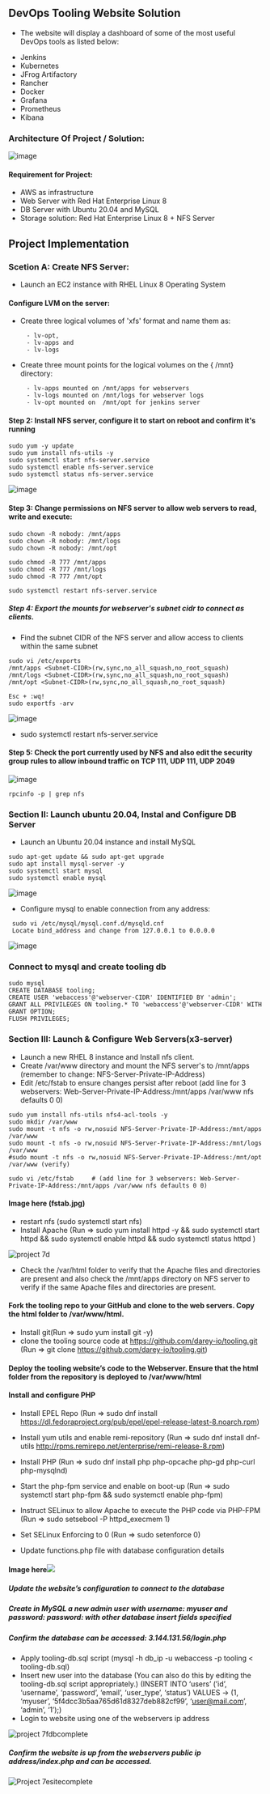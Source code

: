 ## DevOps Tooling Website Solution

* The website will display a dashboard of some of the most useful DevOps tools as listed below:
- Jenkins
- Kubernetes
- JFrog Artifactory
- Rancher
- Docker
- Grafana
- Prometheus
- Kibana

### Architecture Of Project / Solution:

![image](https://user-images.githubusercontent.com/58276505/172155502-f8f9bb0c-432f-46a2-ae99-acd8bc6fc4b4.png)

#### Requirement for Project:
- AWS as infrastructure
- Web Server with Red Hat Enterprise Linux 8
- DB Server with Ubuntu 20.04 and MySQL
- Storage solution: Red Hat Enterprise Linux 8 + NFS Server

## Project Implementation

### Scetion A: Create NFS Server: 

* Launch an EC2 instance with RHEL Linux 8 Operating System

#### Configure LVM on the server: 
* Create three logical volumes of 'xfs' format and name them as:

```
     - lv-opt,
     - lv-apps and
     - lv-logs
```

* Create three mount points for the logical volumes on the { /mnt} directory: 

```
     - lv-apps mounted on /mnt/apps for webservers
     - lv-logs mounted on /mnt/logs for webserver logs
     - lv-opt mounted on  /mnt/opt for jenkins server
```

#### Step 2: Install NFS server, configure it to start on reboot and confirm it's running

```
sudo yum -y update
sudo yum install nfs-utils -y
sudo systemctl start nfs-server.service
sudo systemctl enable nfs-server.service
sudo systemctl status nfs-server.service
```

![image](https://user-images.githubusercontent.com/58276505/172159382-7f99ff56-4ed6-4a21-aceb-5a723add3c9b.png)

#### Step 3: Change permissions on NFS server to allow web servers to read, write and execute: 

```
sudo chown -R nobody: /mnt/apps
sudo chown -R nobody: /mnt/logs
sudo chown -R nobody: /mnt/opt

sudo chmod -R 777 /mnt/apps
sudo chmod -R 777 /mnt/logs
sudo chmod -R 777 /mnt/opt

sudo systemctl restart nfs-server.service
```

##### Step 4: Export the mounts for webserver's subnet cidr to connect as clients.

* Find the subnet CIDR of the NFS server and allow access to clients within the same subnet

```
sudo vi /etc/exports
/mnt/apps <Subnet-CIDR>(rw,sync,no_all_squash,no_root_squash)
/mnt/logs <Subnet-CIDR>(rw,sync,no_all_squash,no_root_squash)
/mnt/opt <Subnet-CIDR>(rw,sync,no_all_squash,no_root_squash)

Esc + :wq!
sudo exportfs -arv
```

![image](https://user-images.githubusercontent.com/58276505/172167643-f5658a61-9eda-407d-99b1-081d28e220d9.png)
 
* sudo systemctl restart nfs-server.service

#### Step 5: Check the port currently used by NFS and also edit the security group rules to allow inbound traffic on TCP 111, UDP 111, UDP 2049

![image](https://user-images.githubusercontent.com/58276505/172173281-a217ca0e-125b-477a-96ac-2f613315e5a0.png)

```
rpcinfo -p | grep nfs
```

### Section II: Launch ubuntu 20.04, Instal and Configure DB Server

- Launch an Ubuntu 20.04 instance and install MySQL

```
sudo apt-get update && sudo apt-get upgrade
sudo apt install mysql-server -y
sudo systemctl start mysql
sudo systemctl enable mysql
```

![image](https://user-images.githubusercontent.com/58276505/172187937-3a89218c-5cda-4e30-9602-24ad0d6bf6ba.png)

* Configure mysql to enable connection from any address:

```
 sudo vi /etc/mysql/mysql.conf.d/mysqld.cnf
 Locate bind_address and change from 127.0.0.1 to 0.0.0.0
```

![image](https://user-images.githubusercontent.com/58276505/172188751-518fbc6c-b17c-4f64-9839-de7a184e3f85.png)

### Connect to mysql and create tooling db

```
sudo mysql
CREATE DATABASE tooling;
CREATE USER 'webaccess'@'webserver-CIDR' IDENTIFIED BY 'admin';
GRANT ALL PRIVILEGES ON tooling.* TO 'webaccess'@'webserver-CIDR' WITH GRANT OPTION;
FLUSH PRIVILEGES;
```

### Section III: Launch & Configure Web Servers(x3-server)

* Launch a new RHEL 8 instance and Install nfs client.
* Create /var/www directory and mount the NFS server's to /mnt/apps (remember to change: NFS-Server-Private-IP-Address)
* Edit /etc/fstab to ensure changes persist after reboot (add line for 3 webservers: Web-Server-Private-IP-Address:/mnt/apps /var/www nfs defaults 0 0)

```
sudo yum install nfs-utils nfs4-acl-tools -y
sudo mkdir /var/www 
sudo mount -t nfs -o rw,nosuid NFS-Server-Private-IP-Address:/mnt/apps /var/www
sudo mount -t nfs -o rw,nosuid NFS-Server-Private-IP-Address:/mnt/logs /var/www
#sudo mount -t nfs -o rw,nosuid NFS-Server-Private-IP-Address:/mnt/opt /var/www (verify)

sudo vi /etc/fstab     # (add line for 3 webservers: Web-Server-Private-IP-Address:/mnt/apps /var/www nfs defaults 0 0)
```

#### Image here (fstab.jpg)

* restart nfs (sudo systemctl start nfs)
* Install Apache (Run => sudo yum install httpd -y && sudo systemctl start httpd && sudo systemctl enable httpd && sudo systemctl status httpd )

![project 7d](https://user-images.githubusercontent.com/41236641/130780750-74c83432-4f29-4f2c-942f-5b31a16a1ae5.JPG)

* Check the /var/html folder to verify that the Apache files and directories are present and also check the /mnt/apps directory on NFS server to verify if the same Apache files and directories are present.

#### Fork the tooling repo to your GitHub and clone to the web servers. Copy the html folder to /var/www/html.
* Install git(Run => sudo yum install git -y)
* clone the tooling source code at https://github.com/darey-io/tooling.git (Run => git clone https://github.com/darey-io/tooling.git)

#### Deploy the tooling website’s code to the Webserver. Ensure that the html folder from the repository is deployed to /var/www/html

#### Install and configure PHP
- Install EPEL Repo (Run => sudo dnf install https://dl.fedoraproject.org/pub/epel/epel-release-latest-8.noarch.rpm)
- Install yum utils and enable remi-repository (Run => sudo dnf install dnf-utils http://rpms.remirepo.net/enterprise/remi-release-8.rpm)
- Install PHP (Run => sudo dnf install php php-opcache php-gd php-curl php-mysqlnd)
- Start the php-fpm service and enable on boot-up (Run => sudo systemctl start php-fpm && sudo systemctl enable php-fpm)
- Instruct SELinux to allow Apache to execute the PHP code via PHP-FPM (Run => sudo setsebool -P httpd_execmem 1)

- Set SELinux Enforcing to 0 (Run => sudo setenforce 0)
- Update functions.php file with database configuration details

#### Image here![](functions.jpg)

 #####  Update the website’s configuration to connect to the database
 ##### Create in MySQL a new admin user with username: myuser and password: password: with other database insert fields specified
 ##### Confirm the database can be accessed: 3.144.131.56/login.php
 
* Apply tooling-db.sql script (mysql -h db_ip -u webaccess -p tooling < tooling-db.sql)
* Insert new user into the database (You can also do this by editing the tooling-db.sql script appropriately.) (INSERT INTO ‘users’ (’id’, ‘username’, ‘password’, ‘email’, ‘user_type’, ‘status’) VALUES -> (1, ‘myuser’, ‘5f4dcc3b5aa765d61d8327deb882cf99’, ‘user@mail.com’, ‘admin’, ‘1’);)
* Login to website using one of the webservers ip address

![project 7fdbcomplete](https://user-images.githubusercontent.com/41236641/130782769-aa84cffe-bc66-4efa-a59e-af7dc045257b.JPG)

 ##### Confirm the website is up from the webservers public ip address/index.php and can be accessed.
 
![Project 7esitecomplete](https://user-images.githubusercontent.com/41236641/130782970-2eabf4a0-199f-4a22-bcbc-3e58563969a9.JPG)
